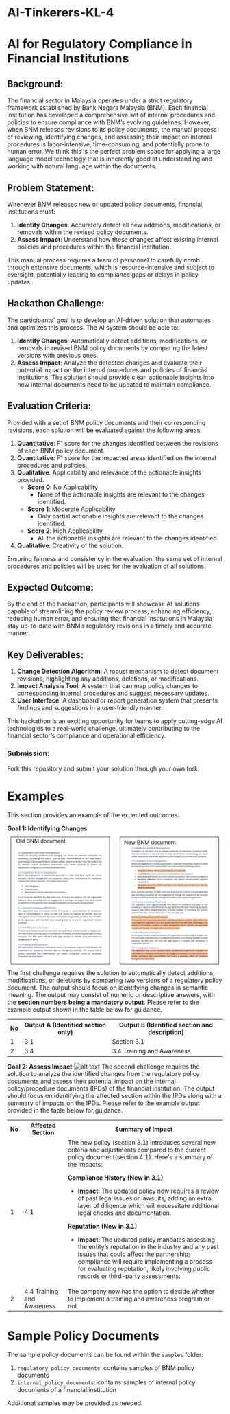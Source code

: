 # AI-Tinkerers-KL-4

# AI for Regulatory Compliance in Financial Institutions

## Background:
The financial sector in Malaysia operates under a strict regulatory framework established by Bank Negara Malaysia (BNM). Each financial institution has developed a comprehensive set of internal procedures and policies to ensure compliance with BNM’s evolving guidelines. However, when BNM releases revisions to its policy documents, the manual process of reviewing, identifying changes, and assessing their impact on internal procedures is labor-intensive, time-consuming, and potentially prone to human error. We think this is the perfect problem space for applying a large language model technology that is inherently good at understanding and working with natural language within the documents.  

## Problem Statement:
Whenever BNM releases new or updated policy documents, financial institutions must:

1. **Identify Changes**: Accurately detect all new additions, modifications, or removals within the revised policy documents.
2. **Assess Impact**: Understand how these changes affect existing internal policies and procedures within the financial institution.

This manual process requires a team of personnel to carefully comb through extensive documents, which is resource-intensive and subject to oversight, potentially leading to compliance gaps or delays in policy updates.

## Hackathon Challenge:
The participants' goal is to develop an AI-driven solution that automates and optimizes this process. The AI system should be able to:

1. **Identify Changes**: Automatically detect additions, modifications, or removals in revised BNM policy documents by comparing the latest versions with previous ones.
2. **Assess Impact**: Analyze the detected changes and evaluate their potential impact on the internal procedures and policies of financial institutions. The solution should provide clear, actionable insights into how internal documents need to be updated to maintain compliance.

## Evaluation Criteria:
Provided with a set of BNM policy documents and their corresponding revisions, each solution will be evaluated against the following areas:

1. **Quantitative**: F1 score for the changes identified between the revisions of each BNM policy document.
2. **Quantitative**: F1 score for the impacted areas identified on the internal procedures and policies.
3. **Qualitative**: Applicability and relevance of the actionable insights provided.
   - **Score 0**: No Applicability
     - None of the actionable insights are relevant to the changes identified.
   - **Score 1**: Moderate Applicability
     - Only partial actionable insights are relevant to the changes identified.
   - **Score 2**: High Applicability
     - All the actionable insights are relevant to the changes identified.
4. **Qualitative**: Creativity of the solution.

Ensuring fairness and consistency in the evaluation, the same set of internal procedures and policies will be used for the evaluation of all solutions.

## Expected Outcome:
By the end of the hackathon, participants will showcase AI solutions capable of streamlining the policy review process, enhancing efficiency, reducing human error, and ensuring that financial institutions in Malaysia stay up-to-date with BNM’s regulatory revisions in a timely and accurate manner.

## Key Deliverables:
1. **Change Detection Algorithm**: A robust mechanism to detect document revisions, highlighting any additions, deletions, or modifications.
2. **Impact Analysis Tool**: A system that can map policy changes to corresponding internal procedures and suggest necessary updates.
3. **User Interface**: A dashboard or report generation system that presents findings and suggestions in a user-friendly manner.

This hackathon is an exciting opportunity for teams to apply cutting-edge AI technologies to a real-world challenge, ultimately contributing to the financial sector’s compliance and operational efficiency. 

### Submission: 
Fork this repository and submit your solution through your own fork.

# Examples
This section provides an example of the expected outcomes.

**Goal 1: Identifying Changes**
![alt text](assets/change-identification.png)
The first challenge requires the solution to automatically detect additions, modifications, or deletions by comparing two versions of a regulatory policy document. The output should focus on identifying changes in semantic meaning. The output may consist of numeric or descriptive answers, with the **section numbers being a mandatory output**. Please refer to the example output shown in the table below for guidance.

<div align="center">

<table>
    <tr>
        <th>No</th>
        <th>Output A (Identified section only)</th>
        <th>Output B (Identified section and description)</th>
    </tr>
    <tr>
        <td>1</td>
        <td>3.1</td>
        <td>Section 3.1</td>
    </tr>
    <tr>
        <td>2</td>
        <td>3.4</td>
        <td>3.4 Training and Awareness</td>
    </tr>
</table>

</div>

**Goal 2: Assess Impact**
![alt text](assets/impact-assessment.png)
The second challenge requires the solution to analyze the identified changes from the regulatory policy documents and assess their potential impact on the internal policy/procedure documents (IPDs) of the financial institution. The output should focus on identifying the affected section within the IPDs along with a summary of impacts on the IPDs. Please refer to the example output provided in the table below for guidance.

<div align="center">
<table>
    <tr>
        <th>No</th>
        <th>Affected Section</th>
        <th>Summary of Impact</th>
    </tr>
    <tr>
        <td>1</td>
        <td>4.1</td>
        <td>The new policy (section 3.1) introduces several new criteria and adjustments compared to the current policy document(section 4.1). Here's a summary of the impacts:

**Compliance History (New in 3.1)**
- **Impact:** The updated policy now requires a review of past legal issues or lawsuits, adding an extra layer of diligence which will necessitate additional legal checks and documentation.

**Reputation (New in 3.1)**
- **Impact:** The updated policy mandates assessing the entity’s reputation in the industry and any past issues that could affect the partnership; compliance will require implementing a process for evaluating reputation, likely involving public records or third-party assessments.</td>
    </tr>
    <tr>
        <td>2</td>
        <td>4.4 Training and Awareness</td>
        <td>The company now has the option to decide whether to implement a training and awareness program or not.</td>
    </tr>
</table>
</div>

# Sample Policy Documents
The sample policy documents can be found within the `samples` folder:

1) `regulatory_policy_documents`: contains samples of BNM policy documents
2) `internal_policy_documents`: contains samples of internal policy documents of a financial institution

Additional samples may be provided as needed.